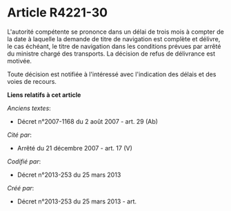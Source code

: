 # Article R4221-30

L'autorité compétente se prononce dans un délai de trois mois à compter de la date à laquelle la demande de titre de
navigation est complète et délivre, le cas échéant, le titre de navigation dans les conditions prévues par arrêté du ministre
chargé des transports. La décision de refus de délivrance est motivée.

Toute décision est notifiée à l'intéressé avec l'indication des délais et des voies de recours.

**Liens relatifs à cet article**

_Anciens textes_:

  - Décret n°2007-1168 du 2 août 2007 - art. 29 (Ab)

_Cité par_:

  - Arrêté du 21 décembre 2007 - art. 17 (V)

_Codifié par_:

  - Décret n°2013-253 du 25 mars 2013

_Créé par_:

  - Décret n°2013-253 du 25 mars 2013 - art.
